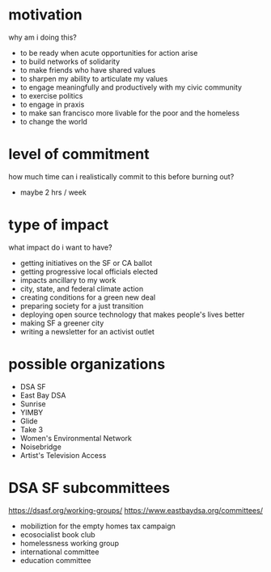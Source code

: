 # motivation
why am i doing this?
- to be ready when acute opportunities for action arise
- to build networks of solidarity
- to make friends who have shared values
- to sharpen my ability to articulate my values
- to engage meaningfully and productively with my civic community
- to exercise politics
- to engage in praxis
- to make san francisco more livable for the poor and the homeless
- to change the world

# level of commitment
how much time can i realistically commit to this before burning out?
- maybe 2 hrs / week

# type of impact
what impact do i want to have?
- getting initiatives on the SF or CA ballot
- getting progressive local officials elected
- impacts ancillary to my work
- city, state, and federal climate action
- creating conditions for a green new deal
- preparing society for a just transition
- deploying open source technology that makes people's lives better
- making SF a greener city
- writing a newsletter for an activist outlet

# possible organizations
- DSA SF
- East Bay DSA
- Sunrise
- YIMBY
- Glide
- Take 3
- Women's Environmental Network
- Noisebridge
- Artist's Television Access

# DSA SF subcommittees
https://dsasf.org/working-groups/ 
https://www.eastbaydsa.org/committees/
- mobiliztion for the empty homes tax campaign
- ecosocialist book club
- homelessness working group
- international committee
- education committee